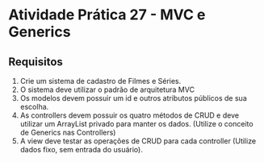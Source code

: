 # Atividade Prática 27 - MVC e Generics

## Requisitos
1. Crie um sistema de cadastro de Filmes e Séries.
2. O sistema deve utilizar o padrão de arquitetura MVC
3. Os modelos devem possuir um id e outros atributos públicos de sua escolha.
4. As controllers devem possuir os quatro métodos de CRUD e deve utilizar um ArrayList privado para manter os dados. (Utilize o conceito de Generics nas Controllers)
5. A view deve testar as operações de CRUD para cada controller (Utilize dados fixo, sem entrada do usuário).
